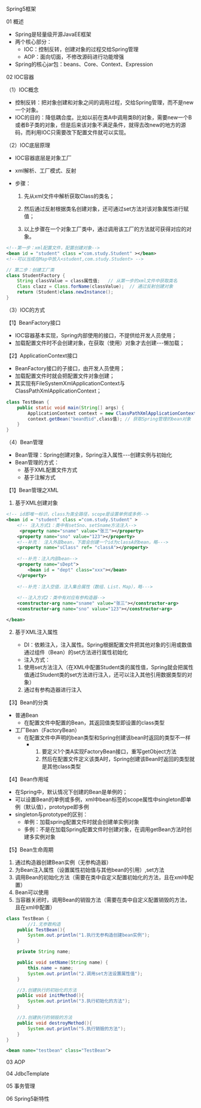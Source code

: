 Spring5框架

01 概述

- Spring是轻量级开源JavaEE框架
- 两个核心部分：
  - IOC：控制反转，创建对象的过程交给Spring管理
  - AOP：面向切面，不修改源码进行功能增强
- Spring的核心jar包：beans、Core、Context、Expression

02 IOC容器

（1）IOC概念

- 控制反转：把对象创建和对象之间的调用过程，交给Spring管理，而不是new一个对象。
- IOC的目的：降低耦合度。比如以前在类A中调用类B的对象，需要new一个B或者B子类的对象，但是后来该对象不满足条件，就得去改new的地方的源码，而利用IOC只需要改下配置文件就可以实现。

（2）IOC底层原理

- IOC容器底层是对象工厂

- xml解析、工厂模式、反射

- 步骤：

  1. 先从xml文件中解析获取Class的类名；

  2. 然后通过反射根据类名创建对象，还可通过set方法对该对象属性进行赋值；
  3. 以上步骤在一个对象工厂类中，通过调用该工厂的方法就可获得对应的对象。

```xml
<!--第一步：xml配置文件，配置创建对象-->
<bean id = "student" class ="com.study.Student" ></bean>
<!--可以当成在Map中放入<student,com.study.Student> -->
```

```java
// 第二步：创建工厂类
class StudentFactory {
	String classValue = class属性值;   // 从第一步的xml文件中获取类名
	Class clazz = Class.forName(classValue);  // 通过反射创建对象
	return (Student)class.newInstance();
}
```

（3）IOC的方式

【1】BeanFactory接口

- IOC容器基本实现，Spring内部使用的接口，不提供给开发人员使用；
- 加载配置文件时不会创建对象，在获取（使用）对象才去创建---懒加载；

【2】ApplicationContext接口

- BeanFactory接口的子接口，由开发人员使用；
- 加载配置文件时就会把配置文件对象创建；
- 其实现有FileSystemXmlApplicationContext与ClassPathXmlApplicationContext；

```java
class TestBean {
    public static void main(String[] args) {
        ApplicationContext context = new ClassPathXmlApplicationContext('xml文件路径');
        context.getBean("bean的id",class值); // 获取Spring管理的bean对象
    }
}
```

（4）Bean管理

- Bean管理：Spring创建对象，Spring注入属性---创建实例与初始化
- Bean管理的方式：
  - 基于XML配置文件方式
  - 基于注解方式

【1】Bean管理之XML

1. 基于XML创建对象

```xml
<!-- id即唯一标识，class为类全路径，scope是设置单例或多例-->
<bean id = "student" class ="com.study.Student" >
	<!-- 注入方式1：类中有setSno、setSname方法注入-->
     <property name="sname" value="张三"></property>
    <property name="sno" value="123"></property>
    <!--补充： 注入外部bean，下面会创建一个id为classA的bean，略--->
    <property name="sClass" ref= "classA"></property>
    
    <!--补充：注入内部bean-->
    <property name="sDept">
        <bean id = "dept" class="xxx"></bean>
    </property>
    
    <!--补充：注入空值，注入集合属性（数组、List、Map），略--->
    
	<!--注入方式2：类中有对应有参构造器-->
    <constructor-arg name="sname" value="张三"></constructor-arg>
    <constructor-arg name="sno" value="123"></constructor-arg>

</bean>
```

2. 基于XML注入属性
   - DI：依赖注入，注入属性。Spring根据配置文件把其他对象的引用或数值通过组件（Bean）的set方法进行属性初始化
   - 注入方式：
   
   1. 使用set方法注入（在XML中配置Student类的属性值，Spring就会把属性值通过Student类的set方法进行注入，还可以注入其他引用数据类型的对象）
   2. 通过有参构造器进行注入

【3】Bean的分类

- 普通Bean
  - 在配置文件中配置的Bean，其返回值类型即设置的class类型
- 工厂Bean（FactoryBean）
  - 在配置文件中声明的bean类型和Spring创建该bean时返回的类型不一样
    - 1. 要定义1个类A实现FactoryBean接口，重写getObject方法
      2. 然后在配置文件定义该类A时，Spring创建该Bean时返回的类型就是其他class类型

【4】Bean作用域

- 在Spring中，默认情况下创建的Bean是单例的；
- 可以设置Bean的单例或多例，xml中bean标签的scope属性中singleton即单例（默认值），prototype即多例
- singleton与prototype的区别：
  - 单例：加载spring配置文件时就会创建单实例对象
  - 多例：不是在加载Spring配置文件时创建对象，在调用getBean方法时创建多实例对象

【5】Bean生命周期

1. 通过构造器创建Bean实例（无参构造器）
2. 为Bean注入属性（设置属性初始值与其他bean的引用）,set方法
3. 调用Bean的初始化方法（需要在类中自定义配置初始化的方法，且在xml中配置）
4. Bean可以使用
5. 当容器关闭时，调用Bean的销毁方法（需要在类中自定义配置销毁的方法，且在xml中配置）

```java
class TestBean {
    	//1.无参数构造
    public TestBean(){
        System.out.println("1.执行无参构造创建bean实例");
    }

    private String name;

    public void setName(String name) {
        this.name = name;
        System.out.println("2.调用set方法设置属性值");
    }

    //3.创建执行的初始化的方法
    public void initMethod(){
        System.out.println("3.执行初始化的方法");
    }

    //3.创建执行的销毁的方法
    public void destroyMethod(){
        System.out.println("5.执行销毁的方法");
    }
}
```

```xml
<bean name="testbean" class="TestBean">
```



03 AOP

04 JdbcTemplate

05 事务管理

06 Spring5新特性
